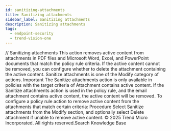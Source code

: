 ```yaml
---
id: sanitizing-attachments
title: Sanitizing attachments
sidebar_label: Sanitizing attachments
description: Sanitizing attachments
tags:
  - endpoint-security
  - trend-vision-one
---
```


/*<![CDATA[*/ $('#title').html($('meta[name=map-description]').attr('content')); /*]]>*/ Sanitizing attachments This action removes active content from attachments in PDF files and Microsoft Word, Excel, and PowerPoint documents that match the policy rule criteria. If the active content cannot be removed, you can configure whether to delete the attachment containing the active content. Sanitize attachments is one of the Modify category of actions. Important The Sanitize attachments action is only available in policies with the target criteria of Attachment contains active content. If the Sanitize attachments action is used in the policy rule, and the email attachment contains active content, the active content will be removed. To configure a policy rule action to remove active content from the attachments that match certain criteria: Procedure Select Sanitize attachments from the Modify section, and optionally select Delete attachment if unable to remove active content. © 2025 Trend Micro Incorporated. All rights reserved.Search Knowledge Base
